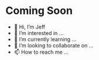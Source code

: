 # Coming Soon

- 👋 Hi, I’m Jeff
- 👀 I’m interested in ...
- 🌱 I’m currently learning ...
- 💞️ I’m looking to collaborate on ...
- 📫 How to reach me ...

<!---
its-jefe/its-jefe is a ✨ special ✨ repository because its `README.md` (this file) appears on your GitHub profile.
You can click the Preview link to take a look at your changes.
--->

